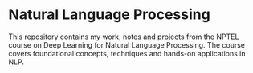 # Natural Language Processing 

This repository contains my work, notes and projects from the NPTEL course on Deep Learning for Natural Language Processing. The course covers foundational concepts, techniques and hands-on applications in NLP.

